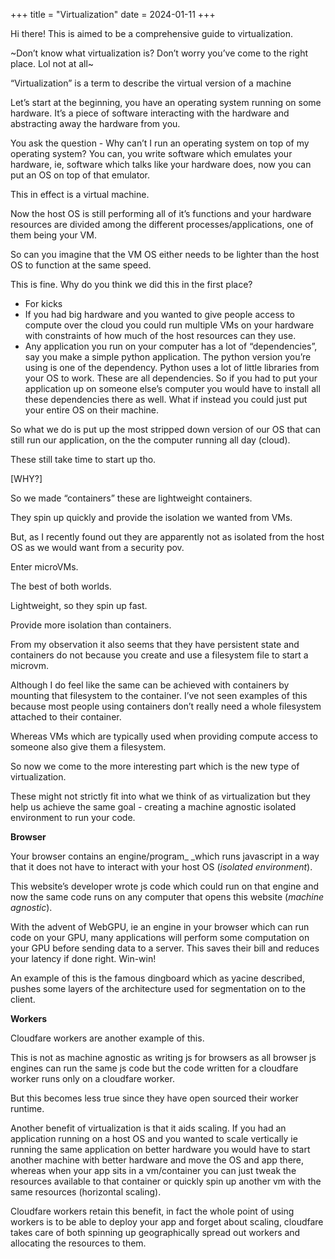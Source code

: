 +++
title = "Virtualization"
date = 2024-01-11
+++

Hi there\! This is aimed to be a comprehensive guide to virtualization.

~Don’t know what virtualization is? Don’t worry you’ve come to the right place. Lol not at all~

“Virtualization” is a term to describe the virtual version of a machine

Let’s start at the beginning, you have an operating system running on some hardware. It’s a piece of software interacting with the hardware and abstracting away the hardware from you. 
<!-- more -->

You ask the question - Why can’t I run an operating system on top of my operating system? You can, you write software which emulates your hardware, ie, software which talks like your hardware does, now you can put an OS on top of that emulator.

This in effect is a virtual machine.

Now the host OS is still performing all of it’s functions and your hardware resources are divided among the different processes/applications, one of them being your VM.

So can you imagine that the VM OS either needs to be lighter than the host OS to function at the same speed.

This is fine. Why do you think we did this in the first place?

- For kicks
- If you had big hardware and you wanted to give people access to compute over the cloud you could run multiple VMs on your hardware with constraints of how much of the host resources can they use.
- Any application you run on your computer has a lot of “dependencies”, say you make a simple python application. The python version you’re using is one of the dependency. Python uses a lot of little libraries from your OS to work. These are all dependencies. So if you had to put your application up on someone else’s computer you would have to install all these dependencies there as well. What if instead you could just put your entire OS on their machine.

So what we do is put up the most stripped down version of our OS that can still run our application, on the the computer running all day \(cloud\).

These still take time to start up tho.

\[WHY?\]

So we made “containers” these are lightweight containers.

They spin up quickly and provide the isolation we wanted from VMs.

But, as I recently found out they are apparently not as isolated from the host OS as we would want from a security pov.

Enter microVMs.

The best of both worlds.

Lightweight, so they spin up fast.

Provide more isolation than containers.

From my observation it also seems that they have persistent state and containers do not because you create and use a filesystem file to start a microvm.

Although I do feel like the same can be achieved with containers by mounting that filesystem to the container. I’ve not seen examples of this because most people using containers don’t really need a whole filesystem attached to their container.

Whereas VMs which are typically used when providing compute access to someone also give them a filesystem.

So now we come to the more interesting part which is the new type of virtualization.

These might not strictly fit into what we think of as virtualization but they help us achieve the same goal - creating a machine agnostic isolated environment to run your code.

**Browser**

Your browser contains an engine/program_ _which runs javascript in a way that it does not have to interact with your host OS \(_isolated environment_\).

This website’s developer wrote js code which could run on that engine and now the same code runs on any computer that opens this website \(_machine agnostic_\).

With the advent of WebGPU, ie an engine in your browser which can run code on your GPU, many applications will perform some computation on your GPU before sending data to a server. This saves their bill and reduces your latency if done right. Win-win\!

An example of this is the famous dingboard which as yacine described, pushes some layers of the architecture used for segmentation on to the client.

**Workers**

Cloudfare workers are another example of this.

This is not as machine agnostic as writing js for browsers as all browser js engines can run the same js code but the code written for a cloudfare worker runs only on a cloudfare worker.

But this becomes less true since they have open sourced their worker runtime.

Another benefit of virtualization is that it aids scaling. If you had an application running on a host OS and you wanted to scale vertically ie running the same application on better hardware you would have to start another machine with better hardware and move the OS and app there, whereas when your app sits in a vm/container you can just tweak the resources available to that container or quickly spin up another vm with the same resources \(horizontal scaling\).

Cloudfare workers retain this benefit, in fact the whole point of using workers is to be able to deploy your app and forget about scaling, cloudfare takes care of both spinning up geographically spread out workers and allocating the resources to them.

